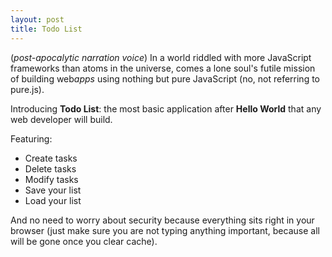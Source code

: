 ```yaml
---
layout: post
title: Todo List
---
```

(*post-apocalytic narration voice*) In a world riddled with more JavaScript frameworks than atoms in the universe, comes a lone soul's futile mission of building web*apps* using nothing but pure JavaScript (no, not referring to pure.js).

Introducing **Todo List**: the most basic application after **Hello World** that any web developer will build.

Featuring:
- Create tasks
- Delete tasks
- Modify tasks
- Save your list
- Load your list

And no need to worry about security because everything sits right in your browser (just make sure you are not typing anything important, because all will be gone once you clear cache).